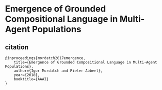 # Emergence of Grounded Compositional Language in Multi-Agent Populations

## citation

```
@inproceedings{mordatch2017emergence,
    title={Emergence of Grounded Compositional Language in Multi-Agent Populations},
    author={Igor Mordatch and Pieter Abbeel},
    year={2018},
    booktitle={AAAI}
}
```